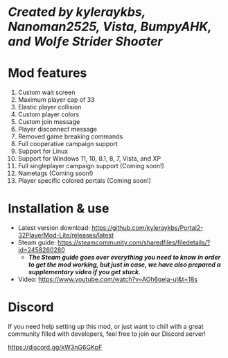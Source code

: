 # ***Created by kyleraykbs, Nanoman2525, Vista, BumpyAHK, and Wolƒe Strider Shoσter***

# Mod features
1. Custom wait screen
2. Maximum player cap of 33
3. Elastic player collision
4. Custom player colors
5. Custom join message
6. Player disconnect message
7. Removed game breaking commands
8. Full cooperative campaign support
9. Support for Linux
10. Support for Windows 11, 10, 8.1, 8, 7, Vista, and XP
11. Full singleplayer campaign support (Coming soon!)
12. Nametags (Coming soon!)
13. Player specific colored portals (Coming soon!)

# Installation & use

- Latest version download: https://github.com/kyleraykbs/Portal2-32PlayerMod-Lite/releases/latest
- Steam guide: https://steamcommunity.com/sharedfiles/filedetails/?id=2458260280
  - ***The Steam guide goes over everything you need to know in order to get the mod working, but just in case, we have also prepared a supplementary video if you get stuck.***
- Video: https://www.youtube.com/watch?v=AOh6qela-uI&t=18s

# Discord

If you need help setting up this mod, or just want to chill with a great community filled with developers, feel free to join our Discord server!

https://discord.gg/kW3nG6GKpF